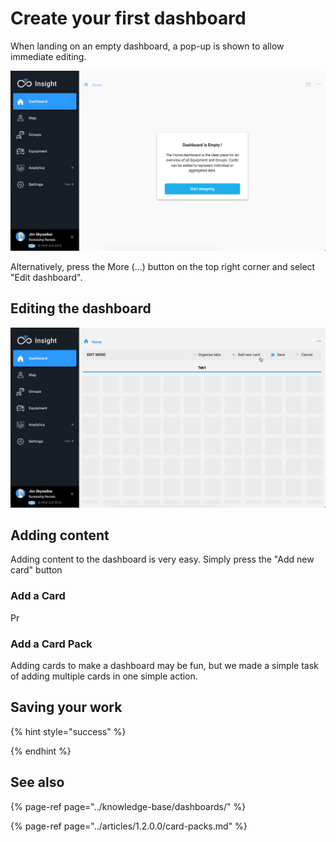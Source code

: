 # Create your first dashboard

When landing on an empty dashboard, a pop-up is shown to allow immediate editing.

![Empty Home dashboard](../.gitbook/assets/empty_home_dash.png)

Alternatively, press the More \(...\) button on the top right corner and select "Edit dashboard".

## Editing the dashboard

![Dashboard editor](../.gitbook/assets/dash_edit1.png)

## Adding content

Adding content to the dashboard is very easy. Simply press the "Add new card" button

### Add a Card

Pr

### Add a Card Pack

Adding cards to make a dashboard may be fun, but we made a simple task of adding multiple cards in one simple action.

## Saving your work

{% hint style="success" %}

{% endhint %}

## See also

{% page-ref page="../knowledge-base/dashboards/" %}

{% page-ref page="../articles/1.2.0.0/card-packs.md" %}

